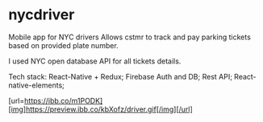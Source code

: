 # nycdriver
Mobile app for NYC drivers
Allows cstmr to track and pay parking tickets based on provided plate number. 

I used NYC open database API for all tickets details. 

Tech stack: 
React-Native + Redux;
Firebase Auth and DB;
Rest API;
React-native-elements;

[url=https://ibb.co/m1PODK][img]https://preview.ibb.co/kbXofz/driver.gif[/img][/url]






